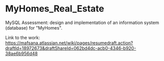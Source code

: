 # MyHomes_Real_Estate
MySQL Assessment: design and implementation of an information system (database) for "MyHomes".

Link to the work: https://mafsana.atlassian.net/wiki/pages/resumedraft.action?draftId=18972673&draftShareId=062bd4dc-acb0-4346-b920-38ae6b956d48

